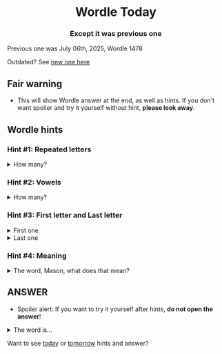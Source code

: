 <h1 align="center">
Wordle Today
</h1>

<h3 align="center">
Except it was previous one
</h3>

Previous one was July 06th, 2025, Wordle 1478

Outdated? See [new one here](README.md)

## Fair warning
- This will show Wordle answer at the end, as well as hints. If you don't want spoiler and try it yourself without hint, **please look away**.

## Wordle hints

### Hint #1: Repeated letters
<details>
  <summary>How many?</summary>
  1 repeated letters.
</details>

### Hint #2: Vowels
<details>
  <summary>How many?</summary>
  There are 2 vowels. In fact, one of them are repeated. If I count that too, there are 3 vowels.
</details>

### Hint #3: First letter and Last letter
<details>
  <summary>First one</summary>
  Begins with the letter "A"
</details>
<details>
  <summary>Last one</summary>
  Ends with the letter "A"
</details>

### Hint #4: Meaning
<details>
  <summary>The word, Mason, what does that mean?</summary>
  A central room or space in ancient Roman homes, open to the sky in the middle; a similar space in other buildings.
</details>

## ANSWER
- Spoiler alert: If you want to try it yourself after hints, **do not open the answer**!

<details>
  <summary>The word is...</summary>
  ATRIA
</details>

Want to see [today](README.md) or [tomorrow](TOMORROW.md) hints and answer?
